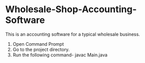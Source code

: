 # Wholesale-Shop-Accounting-Software

This is an accounting software for a typical wholesale business.

1. Open Command Prompt
2. Go to the project directory.
3. Run the following command-
javac Main.java
